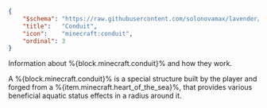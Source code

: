 ```json
{
    "$schema": "https://raw.githubusercontent.com/solonovamax/lavender/1.20.3/lavender-category.json",
    "title":   "Conduit",
    "icon":    "minecraft:conduit",
    "ordinal": 3
}
```

Information about %{block.minecraft.conduit}% and how they work.

A %{block.minecraft.conduit}% is a special structure built by the player and forged from a %{item.minecraft.heart_of_the_sea}%,
that provides various beneficial aquatic status effects in a radius around it.
